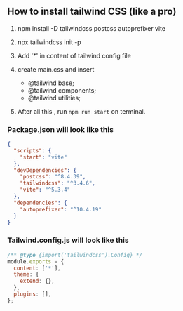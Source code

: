## How to install tailwind CSS (like a pro)

1. npm install -D tailwindcss postcss autoprefixer vite
2. npx tailwindcss init -p
3. Add '\*' in content of tailwind config file
4. create main.css and insert

   - @tailwind base;
   - @tailwind components;
   - @tailwind utilities;

5. After all this , run `npm run start` on terminal.

### Package.json will look like this

```json
{
  "scripts": {
    "start": "vite"
  },
  "devDependencies": {
    "postcss": "^8.4.39",
    "tailwindcss": "^3.4.6",
    "vite": "^5.3.4"
  },
  "dependencies": {
    "autoprefixer": "^10.4.19"
  }
}
```

### Tailwind.config.js will look like this

```js
/** @type {import('tailwindcss').Config} */
module.exports = {
  content: ['*'],
  theme: {
    extend: {},
  },
  plugins: [],
};
```
